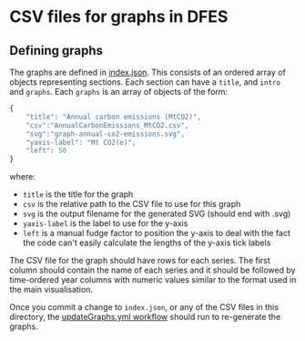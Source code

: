 # CSV files for graphs in DFES

## Defining graphs

The graphs are defined in [index.json](index.json). This consists of an ordered array of objects representing sections. Each section can have a `title`, and `intro` and `graphs`. Each `graphs` is an array of objects of the form:

```javascript
{
	"title": "Annual carbon emissions (MtCO2)",
	"csv":"AnnualCarbonEmissions_MtCO2.csv",
	"svg":"graph-annual-co2-emissions.svg",
	"yaxis-label": "Mt CO2(e)",
	"left": 50
}
```

where:
* `title` is the title for the graph
* `csv` is the relative path to the CSV file to use for this graph
* `svg` is the output filename for the generated SVG (should end with .svg)
* `yaxis-label` is the label to use for the y-axis
* `left` is a manual fudge factor to position the y-axis to deal with the fact the code can't easily calculate the lengths of the y-axis tick labels

The CSV file for the graph should have rows for each series. The first column should contain the name of each series and it should be followed by time-ordered year columns with numeric values similar to the format used in the main visualisation.

Once you commit a change to `index.json`, or any of the CSV files in this directory, the [updateGraphs.yml workflow](../../../.github/workflows/updateGraphs.yml) should run to re-generate the graphs.
